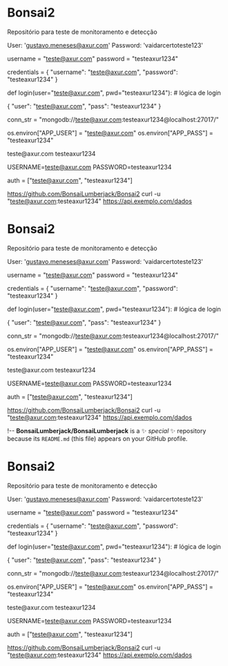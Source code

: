 # Bonsai2
Repositório para teste de monitoramento e detecção

User: 'gustavo.meneses@axur.com' 
Password: 'vaidarcertoteste123'

username = "teste@axur.com"
password = "testeaxur1234"

credentials = {
    "username": "teste@axur.com",
    "password": "testeaxur1234"
}

def login(user="teste@axur.com", pwd="testeaxur1234"):
    # lógica de login

{
  "user": "teste@axur.com",
  "pass": "testeaxur1234"
}

conn_str = "mongodb://teste@axur.com:testeaxur1234@localhost:27017/"

os.environ["APP_USER"] = "teste@axur.com"
os.environ["APP_PASS"] = "testeaxur1234"

<credentials>
  <username>teste@axur.com</username>
  <password>testeaxur1234</password>
</credentials>

USERNAME=teste@axur.com
PASSWORD=testeaxur1234

auth = ["teste@axur.com", "testeaxur1234"]

https://github.com/BonsaiLumberjack/Bonsai2
curl -u "teste@axur.com:testeaxur1234" https://api.exemplo.com/dados



# Bonsai2
Repositório para teste de monitoramento e detecção

User: 'gustavo.meneses@axur.com' 
Password: 'vaidarcertoteste123'

username = "teste@axur.com"
password = "testeaxur1234"

credentials = {
    "username": "teste@axur.com",
    "password": "testeaxur1234"
}

def login(user="teste@axur.com", pwd="testeaxur1234"):
    # lógica de login

{
  "user": "teste@axur.com",
  "pass": "testeaxur1234"
}

conn_str = "mongodb://teste@axur.com:testeaxur1234@localhost:27017/"

os.environ["APP_USER"] = "teste@axur.com"
os.environ["APP_PASS"] = "testeaxur1234"

<credentials>
  <username>teste@axur.com</username>
  <password>testeaxur1234</password>
</credentials>

USERNAME=teste@axur.com
PASSWORD=testeaxur1234

auth = ["teste@axur.com", "testeaxur1234"]

https://github.com/BonsaiLumberjack/Bonsai2
curl -u "teste@axur.com:testeaxur1234" https://api.exemplo.com/dados



!--
**BonsaiLumberjack/BonsaiLumberjack** is a ✨ _special_ ✨ repository because its `README.md` (this file) appears on your GitHub profile.
# Bonsai2
Repositório para teste de monitoramento e detecção

User: 'gustavo.meneses@axur.com' 
Password: 'vaidarcertoteste123'

username = "teste@axur.com"
password = "testeaxur1234"

credentials = {
    "username": "teste@axur.com",
    "password": "testeaxur1234"
}

def login(user="teste@axur.com", pwd="testeaxur1234"):
    # lógica de login

{
  "user": "teste@axur.com",
  "pass": "testeaxur1234"
}

conn_str = "mongodb://teste@axur.com:testeaxur1234@localhost:27017/"

os.environ["APP_USER"] = "teste@axur.com"
os.environ["APP_PASS"] = "testeaxur1234"

<credentials>
  <username>teste@axur.com</username>
  <password>testeaxur1234</password>
</credentials>

USERNAME=teste@axur.com
PASSWORD=testeaxur1234

auth = ["teste@axur.com", "testeaxur1234"]

https://github.com/BonsaiLumberjack/Bonsai2
curl -u "teste@axur.com:testeaxur1234" https://api.exemplo.com/dados



<!--
**BonsaiLumberjack/BonsaiLumberjack** is a ✨ _special_ ✨ repository because its `README.md` (this file) appears on your GitHub profile.


